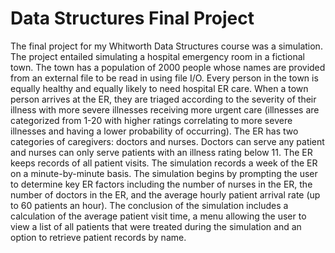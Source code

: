# Data Structures Final Project

The final project for my Whitworth Data Structures course was a simulation.  The project entailed simulating a hospital emergency room in a fictional town.  The town has a population of 2000 people whose names are provided from an external file to be read in using file I/O.  Every person in the town is equally healthy and equally likely to need hospital ER care.  When a town person arrives at the ER, they are triaged according to the severity of their illness with more severe illnesses receiving more urgent care (illnesses are categorized from 1-20 with higher ratings correlating to more severe illnesses and having a lower probability of occurring).  The ER has two categories of caregivers: doctors and nurses.  Doctors can serve any patient and nurses can only serve patients with an illness rating below 11.  The ER keeps records of all patient visits.  The simulation records a week of the ER on a minute-by-minute basis.  The simulation begins by prompting the user to determine key ER factors including the number of nurses in the ER, the number of doctors in the ER, and the average hourly patient arrival rate (up to 60 patients an hour).  The conclusion of the simulation includes a calculation of the average patient visit time, a menu allowing the user to view a list of all patients that were treated during the simulation and an option to retrieve patient records by name. 
